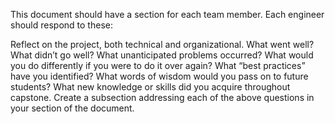 This document should have a section for each team member. Each engineer should respond to these:

Reflect on the project, both technical and organizational. What went well? What didn’t go well?
What unanticipated problems occurred?
What would you do differently if you were to do it over again?
What “best practices” have you identified?
What words of wisdom would you pass on to future students?
What new knowledge or skills did you acquire throughout capstone.
Create a subsection addressing each of the above questions in your section of the document.
